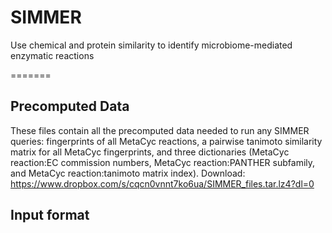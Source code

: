 # SIMMER
Use chemical and protein similarity to identify microbiome-mediated enzymatic reactions

=======

## Precomputed Data
These files contain all the precomputed data needed to run any SIMMER queries: 
fingerprints of all MetaCyc reactions, a pairwise tanimoto similarity matrix for all MetaCyc fingerprints, and three dictionaries (MetaCyc reaction:EC commission numbers, MetaCyc reaction:PANTHER subfamily, and MetaCyc reaction:tanimoto matrix index).
Download: https://www.dropbox.com/s/cqcn0vnnt7ko6ua/SIMMER_files.tar.lz4?dl=0
 
 ## Input format

